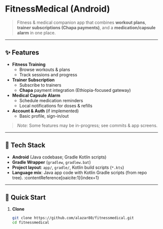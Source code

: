 # FitnessMedical (Android)

> Fitness & medical companion app that combines **workout plans**, **trainer subscriptions (Chapa payments)**, and a **medication/capsule alarm** in one place. 

---

## ✨ Features

- **Fitness Training**
  - Browse workouts & plans
  - Track sessions and progress
- **Trainer Subscription**
  - Subscribe to trainers
  - **Chapa** payment integration (Ethiopia-focused gateway)
- **Medical Capsule Alarm**
  - Schedule medication reminders
  - Local notifications for doses & refills
- **Account & Auth** (if implemented)
  - Basic profile, sign-in/out

> _Note:_ Some features may be in-progress; see commits & app screens.

---

## 🧱 Tech Stack

- **Android** (Java codebase; Gradle Kotlin scripts)
- **Gradle Wrapper** (`gradlew`, `gradlew.bat`)
- **Project layout**: `app/`, `gradle/`, Kotlin build scripts (`*.kts`)
- **Language mix**: Java app code with Kotlin Gradle scripts (from repo tree). :contentReference[oaicite:1]{index=1}

---

## 🚀 Quick Start

1. **Clone**
   ```bash
   git clone https://github.com/alazar80/fitnessmedical.git
   cd fitnessmedical
